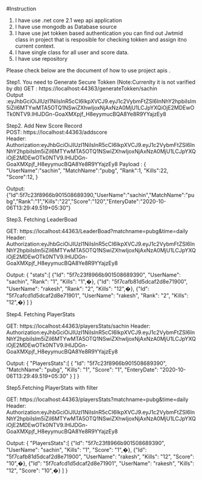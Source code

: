 #Instruction
 1. I have use .net core 2.1 wep api application
 2. I have use mongodb as Database source
 2. I have use jwt tokken based authentication you can find out Jwtmid class in project that is resposible for checking tokken and assign itno current context.
 3. I have single class for all user and score data.
 4. I have use repository 
 

Please check below are the document of how to use project apis . 

 
Step1. You need to Generate Secure Tokken (Note:Currenlty it is not varified by db)
  GET : https://localhost:44363/generateTokken/sachin  
  Output :eyJhbGciOiJIUzI1NiIsInR5cCI6IkpXVCJ9.eyJ1c2VybmFtZSI6InNhY2hpbiIsIm5iZiI6MTYwMTA5OTQ1NSwiZXhwIjoxNjAxNzA0MjU1LCJpYXQiOjE2MDEwOTk0NTV9.IHIJDGn-GoaXMXpjf_H8eyymucBQA8Ye8R9YYajzEy8
  
Step2. Add New Score Record								
  POST: https://localhost:44363/addscore   
  Header:  Authorization:eyJhbGciOiJIUzI1NiIsInR5cCI6IkpXVCJ9.eyJ1c2VybmFtZSI6InNhY2hpbiIsIm5iZiI6MTYwMTA5OTQ1NSwiZXhwIjoxNjAxNzA0MjU1LCJpYXQiOjE2MDEwOTk0NTV9.IHIJDGn-GoaXMXpjf_H8eyymucBQA8Ye8R9YYajzEy8
  Payload : 
	  { 
		  "UserName":"sachin", 
		  "MatchName":"pubg",
		  "Rank":1,
		  "Kills":22,
		  "Score":12,
	  }
  
  Output:
	{"Id":5f7c23f8966b901508689390,"UserName":"sachin","MatchName":"pubg","Rank":"1","Kills":"22","Score":"120","EnteryDate":"2020-10-06T13:29:49.519+05:30"}
  
Step3. Fetching LeaderBoad         
 
   GET: https://localhost:44363/LeaderBoad?matchname=pubg&time=daily
   Header:  Authorization:eyJhbGciOiJIUzI1NiIsInR5cCI6IkpXVCJ9.eyJ1c2VybmFtZSI6InNhY2hpbiIsIm5iZiI6MTYwMTA5OTQ1NSwiZXhwIjoxNjAxNzA0MjU1LCJpYXQiOjE2MDEwOTk0NTV9.IHIJDGn-GoaXMXpjf_H8eyymucBQA8Ye8R9YYajzEy8
   
  Output: 
  {
      "stats":[
		{"Id": "5f7c23f8966b901508689390", "UserName": "sachin", "Rank": "1", "Kills": "1",�},
		{"Id": "5f7cafb81d5dcaf2d8e71900", "UserName": "rakesh", "Rank": "2", "Kills": "12",�},
		{"Id": "5f7cafcd1d5dcaf2d8e71901", "UserName": "rakesh", "Rank": "2", "Kills": "12",�}
	   ]
  }

Step4. Fetching PlayerStats
  
  GET: https://localhost:44363/playersStats/sachin 
  Header:  Authorization:eyJhbGciOiJIUzI1NiIsInR5cCI6IkpXVCJ9.eyJ1c2VybmFtZSI6InNhY2hpbiIsIm5iZiI6MTYwMTA5OTQ1NSwiZXhwIjoxNjAxNzA0MjU1LCJpYXQiOjE2MDEwOTk0NTV9.IHIJDGn-GoaXMXpjf_H8eyymucBQA8Ye8R9YYajzEy8
   
  Output:
  {
    "PlayersStats":[
	{
		"Id": "5f7c23f8966b901508689390",
		"MatchName": "pubg",
		"Kills": "1",
		"Score": "1",
		"EnteryDate": "2020-10-06T13:29:49.519+05:30"
    }
  ]
}
  
Step5.Fetching PlayerStats with filter
  
  GET: https://localhost:44363/playersStats?matchname=pubg&time=daily 
   Header:  Authorization:eyJhbGciOiJIUzI1NiIsInR5cCI6IkpXVCJ9.eyJ1c2VybmFtZSI6InNhY2hpbiIsIm5iZiI6MTYwMTA5OTQ1NSwiZXhwIjoxNjAxNzA0MjU1LCJpYXQiOjE2MDEwOTk0NTV9.IHIJDGn-GoaXMXpjf_H8eyymucBQA8Ye8R9YYajzEy8
   
  Output:
  {
	"PlayersStats":[
		{"Id": "5f7c23f8966b901508689390", "UserName": "sachin", "Kills": "1", "Score": "1",�},
		{"Id": "5f7cafb81d5dcaf2d8e71900", "UserName": "rakesh", "Kills": "12", "Score": "10",�},
		{"Id": "5f7cafcd1d5dcaf2d8e71901", "UserName": "rakesh", "Kills": "12", "Score": "10",�}
    ]
  }

  